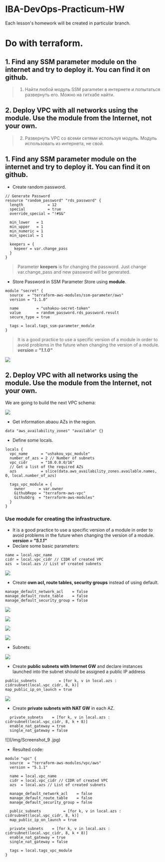 # IBA-DevOps-Practicum-HW
Each lesson's homework will be created in particular branch.


# Do with terraform.
## 1.	Find any SSM parameter module on the internet and try to deploy it. You can find it on github.
> 1.	Найти любой модуль SSM parameter в интернете и попытаться развернуть его. Можно на гитхабе найти.
## 2.	Deploy VPC with all networks using the module. Use the module from the Internet, not your own.
> 2.    Развернуть VPC со всеми сетями используя модуль. Модуль использовать из интернета, не свой.

## 1.	Find any SSM parameter module on the internet and try to deploy it. You can find it on github.

- Create random password.
```
// Generate Password
resource "random_password" "rds_password" {
  length           = 12
  special          = true
  override_special = "!#$&"

  min_lower   = 1
  min_upper   = 1
  min_numeric = 1
  min_special = 1

  keepers = {
    kepeer = var.change_pass
  }
}
```
> Parameter **keepers** is for changing the password. Just change var.change_pass and new password will be generated.

- Store Password in SSM Parameter Store using **module**.
```
module "secret" {
  source  = "terraform-aws-modules/ssm-parameter/aws"
  version = "1.1.0"

  name        = "ushakou-secret-token"
  value       = random_password.rds_password.result
  secure_type = true

  tags = local.tags_ssm-parameter_module
}
```
> It is a good practiсe to use a specific version of a module in order to avoid problems in the future when changing the version of a module. ***version = "1.1.0"***

![](/img/Screenshot_10.jpg)


## 2.	Deploy VPC with all networks using the module. Use the module from the Internet, not your own.

We are going to build the next VPC schema:

![](/img/Screenshot_1.jpg)

- Get information abaou AZs in the region.
```
data "aws_availability_zones" "available" {}
```

- Define some locals.
 
```
locals {
  vpc_name      = "ushakou_vpc_module"
  number_of_azs = 2 // Number of subnets
  vpc_cidr      = "10.0.0.0/16"
  // Get a list of the required AZs
  azs           = slice(data.aws_availability_zones.available.names, 0, local.number_of_azs)

  tags_vpc_module = {
    owner      = var.owner
    GithubRepo = "terraform-aws-vpc"
    GithubOrg  = "terraform-aws-modules"
  }
}
```

### Use module for creating the infrastructure.
- It is a good practiсe to use a specific version of a module in order to avoid problems in the future when changing the version of a module. ***version = "5.1.1"***
- Declare some basic parameters:
```
name = local.vpc_name 
cidr = local.vpc_cidr // CIDR of created VPC
azs  = local.azs // List of created subnets
```

![](/img/Screenshot_2.jpg)

- Create **own acl, route tables, security groups** instead of using default.
```
manage_default_network_acl    = false
manage_default_route_table    = false
manage_default_security_group = false
```

![](/img/Screenshot_4.jpg)

![](/img/Screenshot_5.jpg)

![](/img/Screenshot_6.jpg)

![](/img/Screenshot_7.jpg)

- Subnets:

![](/img/Screenshot_3.jpg)

- Create **public subnets with Internet GW** and declare instances launched into the subnet should be assigned a public IP address
```
public_subnets          = [for k, v in local.azs : cidrsubnet(local.vpc_cidr, 8, k)]
map_public_ip_on_launch = true
```  

![](/img/Screenshot_8.jpg)

- Create **private subnets with NAT GW** in each AZ.
```
  private_subnets    = [for k, v in local.azs : cidrsubnet(local.vpc_cidr, 8, k + 8)]
  enable_nat_gateway = true
  single_nat_gateway = false
```

![](/img/Screenshot_9 .jpg)

- Resulted code:

```
module "vpc" {
  source  = "terraform-aws-modules/vpc/aws"
  version = "5.1.1"

  name = local.vpc_name 
  cidr = local.vpc_cidr // CIDR of created VPC
  azs  = local.azs // List of created subnets

  manage_default_network_acl    = false
  manage_default_route_table    = false
  manage_default_security_group = false

  public_subnets          = [for k, v in local.azs : cidrsubnet(local.vpc_cidr, 8, k)]
  map_public_ip_on_launch = true

  private_subnets    = [for k, v in local.azs : cidrsubnet(local.vpc_cidr, 8, k + 8)]
  enable_nat_gateway = true
  single_nat_gateway = false

  tags = local.tags_vpc_module
}
```